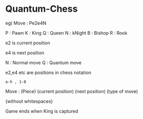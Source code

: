 # Quantum-Chess

eg) Move : Pe2e4N

P : Pawn
K : King
Q : Queen
N : kNight
B : Bishop
R : Rook

e2 is current position

e4 is next position

N : Normal move
Q : Quantum move


e2,e4 etc are positions in chess notation

	a-h , 1-8

Move : (Piece) (current position) (next position) (type of move)  

{without whitespaces}


Game ends when King is captured
